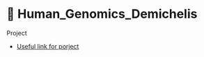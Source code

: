 # :dna: Human_Genomics_Demichelis
Project 

* [Useful link for porject](https://github.com/enricofrigoli/chg_project/tree/main/script)



